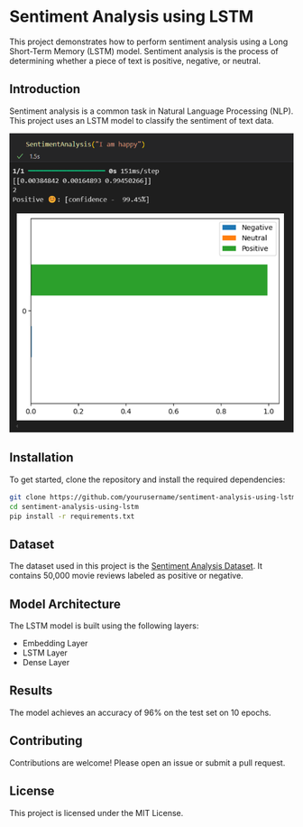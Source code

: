 # Sentiment Analysis using LSTM

This project demonstrates how to perform sentiment analysis using a Long Short-Term Memory (LSTM) model. Sentiment analysis is the process of determining whether a piece of text is positive, negative, or neutral.

<!-- ## Table of Contents
- [Introduction](#introduction)
- [Installation](#installation)
- [Usage](#usage)
- [Dataset](#dataset)
- [Model Architecture](#model-architecture)
- [Results](#results)
- [Contributing](#contributing)
- [License](#license) -->

## Introduction

Sentiment analysis is a common task in Natural Language Processing (NLP). This project uses an LSTM model to classify the sentiment of text data.

![alt text](output.png)

## Installation

To get started, clone the repository and install the required dependencies:

```bash
git clone https://github.com/yourusername/sentiment-analysis-using-lstm.git
cd sentiment-analysis-using-lstm
pip install -r requirements.txt
```

<!--
## Usage
To train the model, run:
```bash
python train.py
```
To evaluate the model, run:
```bash
python evaluate.py
``` -->

## Dataset

The dataset used in this project is the [Sentiment Analysis Dataset](https://www.kaggle.com/datasets/abhi8923shriv/sentiment-analysis-dataset). It contains 50,000 movie reviews labeled as positive or negative.

## Model Architecture

The LSTM model is built using the following layers:

- Embedding Layer
- LSTM Layer
- Dense Layer

## Results

The model achieves an accuracy of 96% on the test set on 10 epochs.

## Contributing

Contributions are welcome! Please open an issue or submit a pull request.

## License

This project is licensed under the MIT License.
